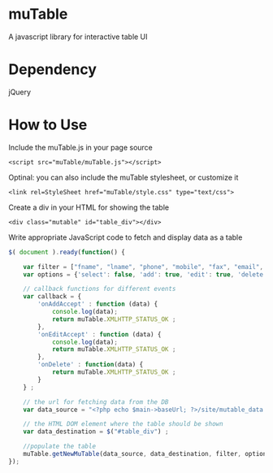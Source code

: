 muTable
=======

A javascript library for interactive table UI


Dependency
==========
jQuery


How to Use
==========
Include the muTable.js in your page source
```
<script src="muTable/muTable.js"></script>
```
Optinal: you can also include the muTable stylesheet, or customize it
```
<link rel=StyleSheet href="muTable/style.css" type="text/css">
```

Create a div in your HTML for showing the table
```
<div class="mutable" id="table_div"></div>
```

Write appropriate JavaScript code to fetch and display data as a table
```javascript
$( document ).ready(function() {

	var filter = ["fname", "lname", "phone", "mobile", "fax", "email", "address"] ;	// the column to be shown, in given order
	var options = {'select': false, 'add': true, 'edit': true, 'delete' : true,} ;	// interactivity options

	// callback functions for different events
	var callback = {
		'onAddAccept' : function (data) {
			console.log(data);
			return muTable.XMLHTTP_STATUS_OK ;
		},
		'onEditAccept' : function (data) {
			console.log(data);
			return muTable.XMLHTTP_STATUS_OK ;
		},
		'onDelete' : function(data) {
			return muTable.XMLHTTP_STATUS_OK ;
		}
	} ;

	// the url for fetching data from the DB
	var data_source = "<?php echo $main->baseUrl; ?>/site/mutable_data.php" ;

	// the HTML DOM element where the table should be shown
	var data_destination = $("#table_div") ;

	//populate the table
	muTable.getNewMuTable(data_source, data_destination, filter, options, callback) ;
});
```